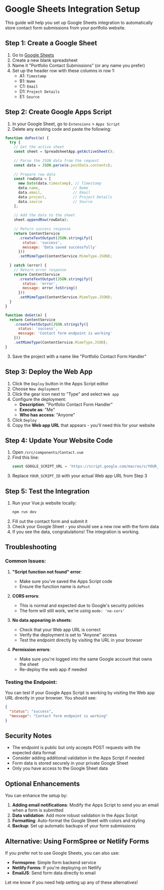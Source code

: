 # Google Sheets Integration Setup

This guide will help you set up Google Sheets integration to automatically store contact form submissions from your portfolio website.

## Step 1: Create a Google Sheet

1. Go to [Google Sheets](https://sheets.google.com)
2. Create a new blank spreadsheet
3. Name it "Portfolio Contact Submissions" (or any name you prefer)
4. Set up the header row with these columns in row 1:
   - A1: `Timestamp`
   - B1: `Name`
   - C1: `Email`
   - D1: `Project Details`
   - E1: `Source`

## Step 2: Create Google Apps Script

1. In your Google Sheet, go to `Extensions` > `Apps Script`
2. Delete any existing code and paste the following:

```javascript
function doPost(e) {
  try {
    // Get the active sheet
    const sheet = SpreadsheetApp.getActiveSheet();
    
    // Parse the JSON data from the request
    const data = JSON.parse(e.postData.contents);
    
    // Prepare row data
    const rowData = [
      new Date(data.timestamp), // Timestamp
      data.name,               // Name
      data.email,              // Email
      data.project,            // Project Details
      data.source              // Source
    ];
    
    // Add the data to the sheet
    sheet.appendRow(rowData);
    
    // Return success response
    return ContentService
      .createTextOutput(JSON.stringify({
        status: 'success',
        message: 'Data saved successfully'
      }))
      .setMimeType(ContentService.MimeType.JSON);
      
  } catch (error) {
    // Return error response
    return ContentService
      .createTextOutput(JSON.stringify({
        status: 'error',
        message: error.toString()
      }))
      .setMimeType(ContentService.MimeType.JSON);
  }
}

function doGet(e) {
  return ContentService
    .createTextOutput(JSON.stringify({
      status: 'success',
      message: 'Contact form endpoint is working'
    }))
    .setMimeType(ContentService.MimeType.JSON);
}
```

3. Save the project with a name like "Portfolio Contact Form Handler"

## Step 3: Deploy the Web App

1. Click the `Deploy` button in the Apps Script editor
2. Choose `New deployment`
3. Click the gear icon next to "Type" and select `Web app`
4. Configure the deployment:
   - **Description**: "Portfolio Contact Form Handler"
   - **Execute as**: "Me"
   - **Who has access**: "Anyone"
5. Click `Deploy`
6. Copy the **Web app URL** that appears - you'll need this for your website

## Step 4: Update Your Website Code

1. Open `/src/components/Contact.vue`
2. Find this line:
   ```javascript
   const GOOGLE_SCRIPT_URL = 'https://script.google.com/macros/s/YOUR_SCRIPT_ID/exec'
   ```
3. Replace `YOUR_SCRIPT_ID` with your actual Web app URL from Step 3

## Step 5: Test the Integration

1. Run your Vue.js website locally:
   ```bash
   npm run dev
   ```
2. Fill out the contact form and submit it
3. Check your Google Sheet - you should see a new row with the form data
4. If you see the data, congratulations! The integration is working.

## Troubleshooting

### Common Issues:

1. **"Script function not found" error**:
   - Make sure you've saved the Apps Script code
   - Ensure the function name is `doPost`

2. **CORS errors**:
   - This is normal and expected due to Google's security policies
   - The form will still work, we're using `mode: 'no-cors'`

3. **No data appearing in sheets**:
   - Check that your Web app URL is correct
   - Verify the deployment is set to "Anyone" access
   - Test the endpoint directly by visiting the URL in your browser

4. **Permission errors**:
   - Make sure you're logged into the same Google account that owns the sheet
   - Re-deploy the web app if needed

### Testing the Endpoint:

You can test if your Google Apps Script is working by visiting the Web app URL directly in your browser. You should see:
```json
{
  "status": "success",
  "message": "Contact form endpoint is working"
}
```

## Security Notes

- The endpoint is public but only accepts POST requests with the expected data format
- Consider adding additional validation in the Apps Script if needed
- Form data is stored securely in your private Google Sheet
- Only you have access to the Google Sheet data

## Optional Enhancements

You can enhance the setup by:

1. **Adding email notifications**: Modify the Apps Script to send you an email when a form is submitted
2. **Data validation**: Add more robust validation in the Apps Script
3. **Formatting**: Auto-format the Google Sheet with colors and styling
4. **Backup**: Set up automatic backups of your form submissions

## Alternative: Using FormSpree or Netlify Forms

If you prefer not to use Google Sheets, you can also use:
- **Formspree**: Simple form backend service
- **Netlify Forms**: If you're deploying on Netlify
- **EmailJS**: Send form data directly to email

Let me know if you need help setting up any of these alternatives!

